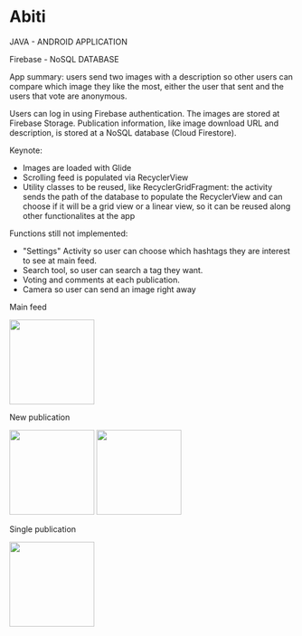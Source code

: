 # Abiti
<p>JAVA - ANDROID APPLICATION</p>
<p>Firebase - NoSQL DATABASE</p>

<p>App summary: users send two images with a description so other users can compare which image they like the most, either the user that sent and the users that vote are anonymous.</p>
<p>Users can log in using Firebase authentication. The images are stored at Firebase Storage. Publication information, like image download URL and description, is stored at a NoSQL database (Cloud Firestore).</p>
<p>Keynote:</p>
<ul>
    <li>Images are loaded with Glide</li>
    <li>Scrolling feed is populated via RecyclerView</li>
    <li>Utility classes to be reused, like RecyclerGridFragment: the activity sends the path of the database to populate the RecyclerView and can choose if it will be a grid view or a linear view, so it can be reused along other functionalites at the app</li>
</ul>
<p>Functions still not implemented:</p>
<ul>
    <li>"Settings" Activity so user can choose which hashtags they are interest to see at main feed.</li>
    <li>Search tool, so user can search a tag they want.</li>
    <li>Voting and comments at each publication.</li>
    <li>Camera so user can send an image right away</li>
</ul>
<p>Main feed</p>
<img src="https://user-images.githubusercontent.com/38297512/41006831-2061da46-68f1-11e8-8270-987e7c0516a9.png" width = "150">
<p>New publication</p>
<p>
<img src="https://user-images.githubusercontent.com/38297512/41007044-ff9d299a-68f1-11e8-8239-3f117f08bdb0.png" width = "150"> <img src="https://user-images.githubusercontent.com/38297512/41007047-0225ffb6-68f2-11e8-9045-e77f6f183c63.png" width = "150">
</p>
<p>Single publication</p>
<img src="https://user-images.githubusercontent.com/38297512/41007040-fbf36e1c-68f1-11e8-9c63-aa9f57ad00fb.png" width = "150">

